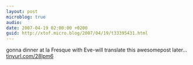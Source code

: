 ```yaml
---
layout: post
microblog: true
audio: 
date: 2007-04-19 02:00:00 +0200
guid: http://xtof.micro.blog/2007/04/19/t33395431.html
---
```

gonna dinner at la Fresque with Eve-will translate this awesomepost later... [tinyurl.com/28lpm6](http://tinyurl.com/28lpm6)
